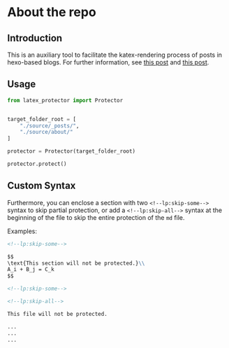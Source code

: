 # About the repo

## Introduction

This is an auxiliary tool to facilitate the katex-rendering process of posts in hexo-based blogs.
For further information, see [this post](https://phantom0174.github.io/2023/01/lightweight_hexo_latex_rendering/) and [this post](https://phantom0174.github.io/2023/01/latex-protector/).

## Usage

```py
from latex_protector import Protector


target_folder_root = [
    "./source/_posts/",
    "./source/about/"
]

protector = Protector(target_folder_root)

protector.protect()
```

## Custom Syntax

Furthermore, you can enclose a section with two `<!--lp:skip-some-->` syntax to skip partial protection,
or add a `<!--lp:skip-all-->` syntax at the beginning of the file to skip the entire protection of the `md` file.

Examples:

```md
<!--lp:skip-some-->

$$
\text{This section will not be protected.}\\
A_i + B_j = C_k
$$

<!--lp:skip-some-->
```

```md
<!--lp:skip-all-->

This file will not be protected.

...
...
...

```
